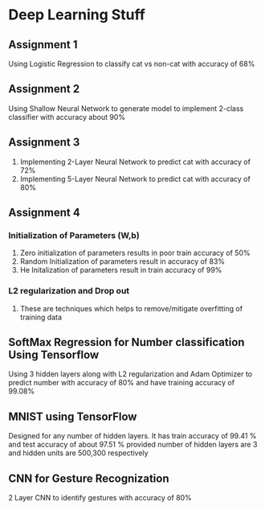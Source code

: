 # Deep Learning Stuff #

## Assignment 1 ##

Using Logistic Regression to classify cat vs non-cat with accuracy of 68% 

## Assignment 2 ##

Using Shallow Neural Network to generate model to implement 2-class classifier with accuracy about 90%

## Assignment 3 ##
	
1. Implementing 2-Layer Neural Network to predict cat with accuracy of 72%
2. Implementing 5-Layer Neural Network to predict cat with accuracy of 80%

## Assignment 4 ##
 	
### Initialization of Parameters (W,b) ###

1. Zero initialization of parameters results in poor train accuracy of 50%
2. Random Initialization of parameters result in accuracy of 83%
3. He Initalization of parameters result in train accuracy of 99%
	
### L2 regularization and Drop out ###

1. These are techniques which helps to remove/mitigate overfitting of training data

## SoftMax Regression for Number classification Using Tensorflow ##
	
Using 3 hidden layers along with L2 regularization and Adam Optimizer to predict number with accuracy of 80% and have training accuracy of 99.08%
     
     
## MNIST using TensorFlow ##
 
Designed for any number of hidden layers. It has train accuracy of 99.41 % and test accuracy of about 97.51 % provided number of hidden layers are 3 and hidden units are 500,300 respectively

## CNN for Gesture Recognization ##

2 Layer CNN to identify gestures with accuracy of 80%
